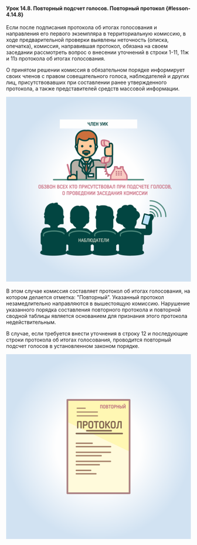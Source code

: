 #### Урок 14.8. Повторный подсчет голосов. Повторный протокол {#lesson-4.14.8}

Если после подписания протокола об итогах голосования и направления его первого экземпляра в территориальную комиссию, в ходе предварительной проверки выявлены неточность (описка, опечатка), комиссия, направившая протокол, обязана на своем заседании рассмотреть вопрос о внесении уточнений в строки 1-11, 11ж и 11з протокола об итогах голосования. 

О принятом решении комиссия в обязательном порядке информирует своих членов с правом совещательного голоса, наблюдателей и других лиц, присутствовавших при составлении ранее утвержденного протокола, а также представителей средств массовой информации. 

![Рисунок 14.8.1. Член комиссии обзванивает всех присутствовавших при подсчете голосов наблюдателей.](./4.14.8.1.svg)

В этом случае комиссия составляет протокол об итогах голосования, на котором делается отметка: "Повторный". Указанный протокол незамедлительно направляются в вышестоящую комиссию. Нарушение указанного порядка составления повторного протокола и повторной сводной таблицы является основанием для признания этого протокола недействительным. 

В случае, если требуется внести уточнения в строку 12 и последующие строки протокола об итогах голосования, проводится повторный подсчет голосов в установленном законом порядке.

![Рисунок 14.8.2. Повторный бланк протокола об итогах голосования.](./4.14.8.2.svg)
